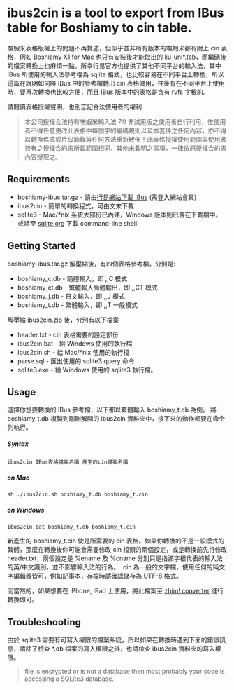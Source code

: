 # ibus2cin is a tool to export from IBus table for Boshiamy to cin table.

嘸蝦米表格版權上的問題不再贅述，但似乎並非所有版本的嘸蝦米都有附上 cin 表格，例如 Boshiamy X1 for Mac 也只有安裝後才能取出的 liu-uni*.tab，而編碼後的檔案轉換上也麻煩一點，所幸行易官方也提供了其他不同平台的輸入法，其中 IBus 所使用的輸入法參考檔為 sqlite 格式，也比較容易在不同平台上轉換，所以這篇在說明如何將 IBus 中的參考檔轉出 cin 表格備用，往後有在不同平台上使用時，要再次轉換也比較方便，而且 IBus 版本中的表格是含有 rvfs 字根的。

請閱讀表格授權聲明，也別忘記合法使用者的權利

> 本公司授權合法持有嘸蝦米輸入法 7.0 非試用版之使用者自行利用，惟使用者不得任意更改此表格中每個字的編碼規則以及本套件之任何內容，亦不得以轉換格式或片段節錄等任何方法重新散佈！此表格授權使用範圍與使用者持有之授權合約書所載範圍相同，其他未載明之事項，一律依原授權合約書內容辦理之。

## Requirements
- boshiamy-ibus.tar.gz - 請由[行易網站下載 IBus](http://boshiamy.com/member_download.php) (需登入網站會員)
- ibus2cin - 簡單的轉換程式，可由文末下載
- sqlite3 - Mac/*nix 系統大部份已內建，Windows 版本則已含在下載檔中。或請至 [sqlite.org](http://www.sqlite.org/download.html) 下載 command-line shell.

## Getting Started
boshiamy-ibus.tar.gz 解壓縮後，有四個表格參考檔，分別是:

- boshiamy_c.db - 簡體輸入，即 ,,C 模式
- boshiamy_ct.db - 繁體輸入簡體輸出，即 ,,CT 模式
- boshiamy_j.db - 日文輸入，即 ,,J 模式
- boshiamy_t.db - 繁體輸入，即 ,,T 一般模式

解壓縮 ibus2cin.zip 後，分別有以下檔案

- header.txt - cin 表格需要的設定部份
- ibus2cin.bat - 給 Windows 使用的執行檔
- ibus2cin.sh - 給 Mac/*nix 使用的執行檔
- parse.sql - 匯出使用的 sqlite3 query 命令
- sqlite3.exe - 給 Windows 使用的 sqlite3 執行檔。

## Usage
選擇你想要轉換的 IBus 參考檔，以下都以繁體輸入 boshiamy_t.db 為例。
將 boshiamy_t.db 複製到剛剛解開的 ibus2cin 資料夾中，接下來的動作都要在命令列執行。

##### Syntax
    ibus2cin IBus表格檔案名稱 產生的cin檔案名稱

##### on Mac
    sh ./ibus2cin.sh boshiamy_t.db boshiamy_t.cin

##### on Windows
    ibus2cin.bat boshiamy_t.db boshiamy_t.cin

新產生的 boshiamy_t.cin 使是所需要的 cin 表格。如果你轉換的不是一般模式的繁體，那麼在轉換後你可能會需要修改 cin 檔頭的兩個設定，或是轉換前先行修改 header.txt，兩個設定是 %ename 及 %cname 分別只是指該字根代表的輸入法的英/中文識別，並不影響輸入法的行為。 .cin 為一般的文字檔，使用任何的純文字編輯器皆可，例如記事本，存檔時請確認儲存為 UTF-8 格式。

而當然的，如果想要在 iPhone, iPad 上使用，將此檔案至 [zhim! converter](http://creativecrap.com/app/zhim-extended-dictionary-converter) 進行轉換即可。

## Troubleshooting

由於 sqlite3 需要有可寫入權限的檔案系統，所以如果在轉換時遇到下面的錯誤訊息，請除了檢查 *.db 檔案的寫入權限之外，也請檢查 ibus2cin 資料夾的寫入權限。

> file is encrypted or is not a database then most probably your code is accessing a SQLite3 database.

